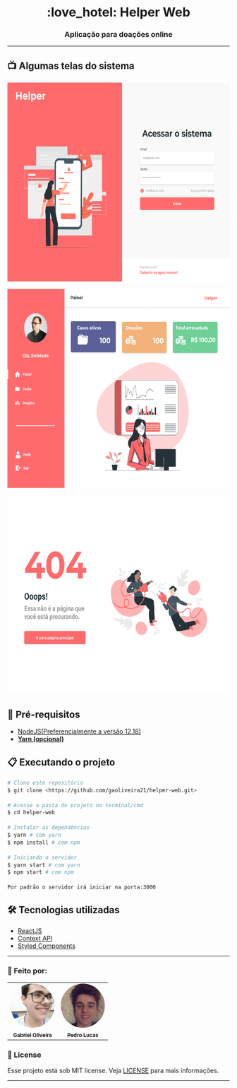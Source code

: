<h1 align="center"> :love_hotel: Helper Web </h1>
<h3 align="center">
  Aplicação para doações online
</h3>

---

## :tv: Algumas telas do sistema

<p>
  <img height="450px" src="./.github/login.png">
</p>

<p>
  <img height="450px" src="./.github/dashboard.png">
</p>

<p>
  <img height="450px" src="./.github/404.png">
</p>

## :construction_worker: Pré-requisitos

- [NodeJS(Preferencialmente a versão 12.18)](https://nodejs.org/en/)
- **[Yarn (opcional)](https://classic.yarnpkg.com/en/docs/install/)**

## :clipboard: Executando o projeto

```bash
# Clone este repositório
$ git clone <https://github.com/gaoliveira21/helper-web.git>

# Acesse a pasta do projeto no terminal/cmd
$ cd helper-web

# Instalar as dependências
$ yarn # com yarn
$ npm install # com npm

# Iniciando o servidor
$ yarn start # com yarn
$ npm start # com npm

Por padrão o servidor irá iniciar na porta:3000
```

## :hammer_and_wrench: Tecnologias utilizadas

- [ReactJS](https://pt-br.reactjs.org/)
- [Context API](https://pt-br.reactjs.org/docs/context.html)
- [Styled Components](https://styled-components.com/)

---

### :construction_worker: Feito por:

<table>
  <tr>
    <td align="center"><a href="https://github.com/gaoliveira21"><img style="border-radius: 50%;" src="https://github.com/gaoliveira21/randpic/blob/master/.github/gabriel.jpg" width="100px;" alt=""/><br /><sub><b>Gabriel Oliveira</b></sub></a><br /></td>
    <td align="center"><a href="https://github.com/pedrooV2"><img style="border-radius: 50%;" src="https://github.com/gaoliveira21/randpic/blob/master/.github/pedro.jpg" width="100px;" alt=""/><br /><sub><b>Pedro Lucas</b></sub></a><br /></td>
  </tr>
</table>

### :memo: License
Esse projeto está sob MIT license. Veja [LICENSE](https://github.com/gaoliveira21/helper-mobile/blob/main/LICENSE) para mais informações.

---
